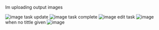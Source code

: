 Im uploading output images

![image](https://github.com/user-attachments/assets/67921cb4-8cd4-410f-a471-187ee5c64192)
task update
![image](https://github.com/user-attachments/assets/f15bf121-8d20-411f-b989-6c5615cad0f1)
task complete
![image](https://github.com/user-attachments/assets/8886eb0f-7058-437f-91b4-cb217240a84d)
edit task
![image](https://github.com/user-attachments/assets/a3e57cbf-3e81-4265-8be5-e61c14345e50)
when no tittle given
![image](https://github.com/user-attachments/assets/a6c5ddcc-553f-4df8-8a3f-fdc5330bd079)
